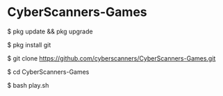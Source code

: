 # CyberScanners-Games

$ pkg update && pkg upgrade

$ pkg install git

$ git clone https://github.com/cyberscanners/CyberScanners-Games.git

$ cd CyberScanners-Games

$ bash play.sh
